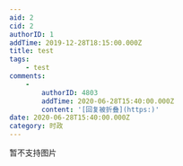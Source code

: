 ```yaml
---
aid: 2
cid: 2
authorID: 1
addTime: 2019-12-28T18:15:00.000Z
title: test
tags:
    - test
comments:
    -
        authorID: 4803
        addTime: 2020-06-28T15:40:00.000Z
        content: '[回复被折叠](https:)'
date: 2020-06-28T15:40:00.000Z
category: 时政
---
```


暂不支持图片
